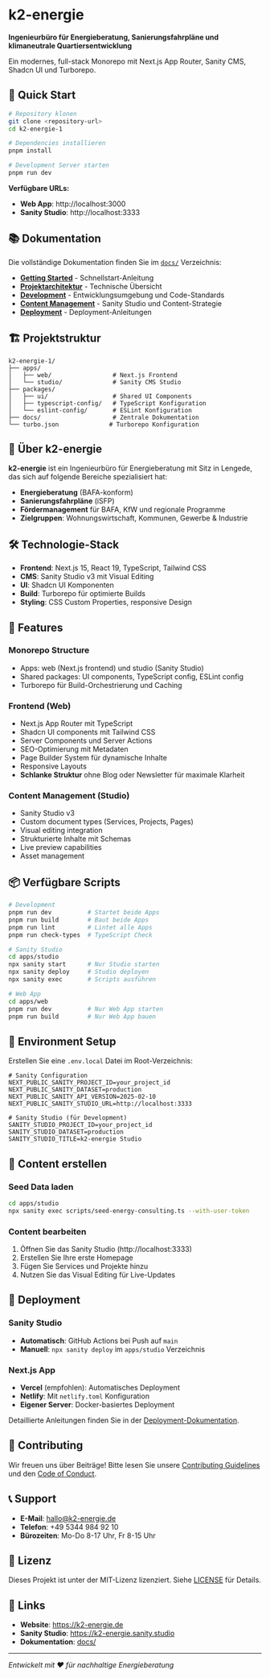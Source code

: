 # k2-energie

**Ingenieurbüro für Energieberatung, Sanierungsfahrpläne und klimaneutrale Quartiersentwicklung**

Ein modernes, full-stack Monorepo mit Next.js App Router, Sanity CMS, Shadcn UI und Turborepo.

## 🚀 Quick Start

```bash
# Repository klonen
git clone <repository-url>
cd k2-energie-1

# Dependencies installieren
pnpm install

# Development Server starten
pnpm run dev
```

**Verfügbare URLs:**
- **Web App**: http://localhost:3000
- **Sanity Studio**: http://localhost:3333

## 📚 Dokumentation

Die vollständige Dokumentation finden Sie im [`docs/`](./docs/) Verzeichnis:

- **[Getting Started](./docs/getting-started.md)** - Schnellstart-Anleitung
- **[Projektarchitektur](./docs/architecture.md)** - Technische Übersicht
- **[Development](./docs/development/)** - Entwicklungsumgebung und Code-Standards
- **[Content Management](./docs/content/)** - Sanity Studio und Content-Strategie
- **[Deployment](./docs/deployment/)** - Deployment-Anleitungen

## 🏗️ Projektstruktur

```
k2-energie-1/
├── apps/
│   ├── web/                 # Next.js Frontend
│   └── studio/              # Sanity CMS Studio
├── packages/
│   ├── ui/                  # Shared UI Components
│   ├── typescript-config/   # TypeScript Konfiguration
│   └── eslint-config/       # ESLint Konfiguration
├── docs/                    # Zentrale Dokumentation
└── turbo.json              # Turborepo Konfiguration
```

## 🎯 Über k2-energie

**k2-energie** ist ein Ingenieurbüro für Energieberatung mit Sitz in Lengede, das sich auf folgende Bereiche spezialisiert hat:

- **Energieberatung** (BAFA-konform)
- **Sanierungsfahrpläne** (iSFP)
- **Fördermanagement** für BAFA, KfW und regionale Programme
- **Zielgruppen**: Wohnungswirtschaft, Kommunen, Gewerbe & Industrie

## 🛠️ Technologie-Stack

- **Frontend**: Next.js 15, React 19, TypeScript, Tailwind CSS
- **CMS**: Sanity Studio v3 mit Visual Editing
- **UI**: Shadcn UI Komponenten
- **Build**: Turborepo für optimierte Builds
- **Styling**: CSS Custom Properties, responsive Design

## 🚀 Features

### Monorepo Structure
- Apps: web (Next.js frontend) und studio (Sanity Studio)
- Shared packages: UI components, TypeScript config, ESLint config
- Turborepo für Build-Orchestrierung und Caching

### Frontend (Web)
- Next.js App Router mit TypeScript
- Shadcn UI components mit Tailwind CSS
- Server Components und Server Actions
- SEO-Optimierung mit Metadaten
- Page Builder System für dynamische Inhalte
- Responsive Layouts
- **Schlanke Struktur** ohne Blog oder Newsletter für maximale Klarheit

### Content Management (Studio)
- Sanity Studio v3
- Custom document types (Services, Projects, Pages)
- Visual editing integration
- Strukturierte Inhalte mit Schemas
- Live preview capabilities
- Asset management

## 📦 Verfügbare Scripts

```bash
# Development
pnpm run dev          # Startet beide Apps
pnpm run build        # Baut beide Apps
pnpm run lint         # Lintet alle Apps
pnpm run check-types  # TypeScript Check

# Sanity Studio
cd apps/studio
npx sanity start      # Nur Studio starten
npx sanity deploy     # Studio deployen
npx sanity exec       # Scripts ausführen

# Web App
cd apps/web
pnpm run dev          # Nur Web App starten
pnpm run build        # Nur Web App bauen
```

## 🔧 Environment Setup

Erstellen Sie eine `.env.local` Datei im Root-Verzeichnis:

```env
# Sanity Configuration
NEXT_PUBLIC_SANITY_PROJECT_ID=your_project_id
NEXT_PUBLIC_SANITY_DATASET=production
NEXT_PUBLIC_SANITY_API_VERSION=2025-02-10
NEXT_PUBLIC_SANITY_STUDIO_URL=http://localhost:3333

# Sanity Studio (für Development)
SANITY_STUDIO_PROJECT_ID=your_project_id
SANITY_STUDIO_DATASET=production
SANITY_STUDIO_TITLE=k2-energie Studio
```

## 📝 Content erstellen

### Seed Data laden
```bash
cd apps/studio
npx sanity exec scripts/seed-energy-consulting.ts --with-user-token
```

### Content bearbeiten
1. Öffnen Sie das Sanity Studio (http://localhost:3333)
2. Erstellen Sie Ihre erste Homepage
3. Fügen Sie Services und Projekte hinzu
4. Nutzen Sie das Visual Editing für Live-Updates

## 🚀 Deployment

### Sanity Studio
- **Automatisch**: GitHub Actions bei Push auf `main`
- **Manuell**: `npx sanity deploy` im `apps/studio` Verzeichnis

### Next.js App
- **Vercel** (empfohlen): Automatisches Deployment
- **Netlify**: Mit `netlify.toml` Konfiguration
- **Eigener Server**: Docker-basiertes Deployment

Detaillierte Anleitungen finden Sie in der [Deployment-Dokumentation](./docs/deployment/).

## 🤝 Contributing

Wir freuen uns über Beiträge! Bitte lesen Sie unsere [Contributing Guidelines](./docs/legal/contributing.md) und den [Code of Conduct](./docs/legal/code-of-conduct.md).

## 📞 Support

- **E-Mail**: hallo@k2-energie.de
- **Telefon**: +49 5344 984 92 10
- **Bürozeiten**: Mo-Do 8-17 Uhr, Fr 8-15 Uhr

## 📄 Lizenz

Dieses Projekt ist unter der MIT-Lizenz lizenziert. Siehe [LICENSE](./LICENSE) für Details.

## 🔗 Links

- **Website**: https://k2-energie.de
- **Sanity Studio**: https://k2-energie.sanity.studio
- **Dokumentation**: [docs/](./docs/)

---

*Entwickelt mit ❤️ für nachhaltige Energieberatung*